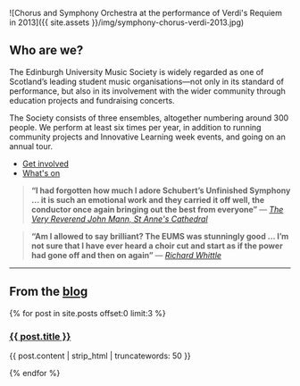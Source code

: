 ---
---

![Chorus and Symphony Orchestra at the performance of Verdi's Requiem in
2013]({{ site.assets }}/img/symphony-chorus-verdi-2013.jpg)

## Who are we?

The Edinburgh University Music Society is widely regarded as one of
Scotland&rsquo;s leading student music organisations&mdash;not only in its
standard of performance, but also in its involvement with the wider community
through education projects and fundraising concerts.

The Society consists of three ensembles, altogether numbering around 300
people. We perform at least six times per year, in addition to running
community projects and Innovative Learning week events, and going on an annual
tour.

<ul>
<li><a href="/get-involved">Get involved</a></li>
<li><a href="/whats-on">What's on</a></li>
</ul>

<div class="clearfix quotes">
<blockquote>
<strong>
&ldquo;I had forgotten how much I adore Schubert’s Unfinished Symphony &hellip;
it is such an emotional work and they carried it off well, the conductor once
again bringing out the best from everyone&rdquo;
</strong>
<cite>&mdash; <a href="http://www.belfastcathedral.org/news/item/722/music-festival-opens-with-the-edinburgh-university-music-society/">
The Very Reverend John Mann, St Anne's Cathedral
</a>
</cite>
</blockquote>

<blockquote>
<strong>
&ldquo;Am I allowed to say brilliant? The EUMS was stunningly good &hellip;
I’m not sure that I have ever heard a choir cut and start as if the power had
gone off and then on again&rdquo;
</strong>
<cite>&mdash; <a href="http://playpitspark.wordpress.com/2010/11/20/the-armed-man/">
Richard Whittle
</a>
</cite>
</blockquote>
</div>

<hr>

<h2>From the <a href="/blog">blog</a></h2>

{% for post in site.posts offset:0 limit:3 %}

<h3><a href="{{ post.url }}">{{ post.title }}</a></h3>

<p>{{ post.content | strip_html | truncatewords: 50 }}</p>

{% endfor %}
